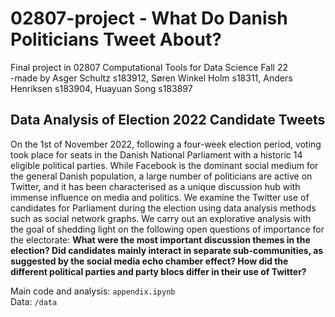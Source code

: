 # 02807-project - What Do Danish Politicians Tweet About?
Final project in 02807 Computational Tools for Data Science Fall 22 <br>-made by Asger Schultz s183912, Søren Winkel Holm s18311, Anders Henriksen s183904, Huayuan Song s183897

## Data Analysis of Election 2022 Candidate Tweets

On the 1st of November 2022, following a four-week election period, voting took place for seats in the Danish
National Parliament with a historic 14 eligible political parties. While Facebook is the dominant social
medium for the general Danish population, a large number of politicians are active on Twitter, and it
has been characterised as a unique discussion hub with immense influence on media and politics.
We examine the Twitter use of candidates for Parliament during the election using data analysis methods such as
social network graphs. We carry out an explorative analysis with the goal of shedding light on the following open
questions of importance for the electorate: **What were the most important discussion themes in the election?
Did candidates mainly interact in separate sub-communities, as suggested by the social media echo chamber
effect? How did the different political parties and party blocs differ in their use of Twitter?**

Main code and analysis: `appendix.ipynb` <br>
Data: `/data`
